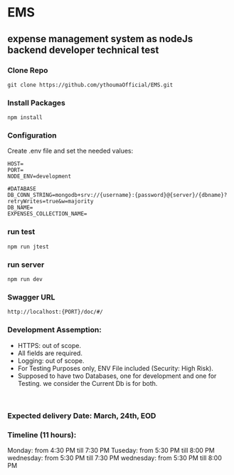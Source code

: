 # EMS
## expense management system as nodeJs backend developer technical test

### Clone Repo
```
git clone https://github.com/ythoumaOfficial/EMS.git
```
### Install Packages
```
npm install
```
### Configuration
Create .env file and set the needed values:
```
HOST=
PORT=
NODE_ENV=development

#DATABASE
DB_CONN_STRING=mongodb+srv://{username}:{password}@{server}/{dbname}?retryWrites=true&w=majority
DB_NAME=
EXPENSES_COLLECTION_NAME=
```
### run test
```
npm run jtest
```
### run server
```
npm run dev
```
### Swagger URL
```
http://localhost:{PORT}/doc/#/
```
### Development Assemption:
* HTTPS: out of scope.
* All fields are required.
* Logging: out of scope.
* For Testing Purposes only, ENV File included (Security: High Risk).
* Supposed to have two Databases, one for development and one for Testing. we consider the Current Db is for both.

<br>

### Expected delivery Date: March, 24th, EOD
### Timeline (11 hours):
Monday: from 4:30 PM till 7:30 PM
Tuseday: from 5:30 PM till 8:00 PM
wednesday: from 5:30 PM till 7:30 PM
wednesday: from 5:30 PM till 8:00 PM


